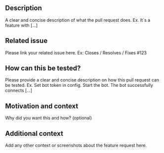 ## Description
A clear and concise description of what the pull request does. Ex. It`s a feature with [...]

## Related issue
Please link your related issue here. Ex: 
Closes / Resolves / Fixes #123

## How can this be tested?
Please provide a clear and concise description on how this pull request can be tested. 
Ex. Set bot token in config. Start the bot. The bot successfully connects [...]

## Motivation and context
Why did you want this and how? (optional)

## Additional context
Add any other context or screenshots about the feature request here.
